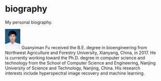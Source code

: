 # biography
My personal biography.

<img src="https://raw.githubusercontent.com/lronkitty/biography/main/251666360613_.pic.jpg" width="10%">
Guanyiman Fu received the B.E. degree in bioengineering from Northwest Agriculture and Forestry University, Xianyang, China, in 2017. He is currently working toward the Ph.D. degree in computer science and technology from the School of Computer Science and Engineering, Nanjing University of Science and Technology, Nanjing, China. His research interests include hyperspectral image recovery and machine learning.
